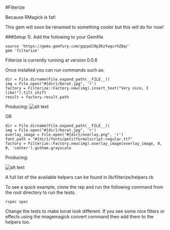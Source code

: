 #Filterize

Because RMagick is fat!

This gem will soon be renamed to something cooler but this will do for now!

###Setup
1). Add the following to your Gemfile
	
	source 'https://gems.gemfury.com/gqzpdJ9pZKzYwqcrhZ8q/'
	gem 'filterize'
	
Filterize is currently running at version 0.0.6

Once installed you can run commands such as:

    dir = File.dirname(File.expand_path(__FILE__))
    img = File.open("#{dir}/borat.jpg", 'r')
    factory = Filterize::Factory.new(img).insert_text("Very nice, I like!").tilt_shift
    result = factory.result.path


Producing:
    ![alt text](https://github.com/Betapond/filterize/blob/master/examples/1.jpg "Example 1")

OR

    dir = File.dirname(File.expand_path(__FILE__))
    img = File.open("#{dir}/borat.jpg", 'r')
    overlay_image = File.open("#{dir}/overlay.png", 'r')
    font_path = "#{dir}/fonts/petitformalscript-regular.ttf"
    factory = Filterize::Factory.new(img).overlay_image(overlay_image, 0, 0, 'center').gotham.grayscale
    
Producing:

  ![alt text](https://github.com/Betapond/filterize/blob/master/examples/2.jpg "Example 2")

    
    
A full list of the available helpers can be found in lib/filterize/helpers.rb

To see a quick example, clone the rep and run the following command from the root directory to run the tests.

    rspec spec
  
Change the tests to make borat look different. If you see some nice filters or effects using the imagemagick convert command then add them to the helpers too. 



